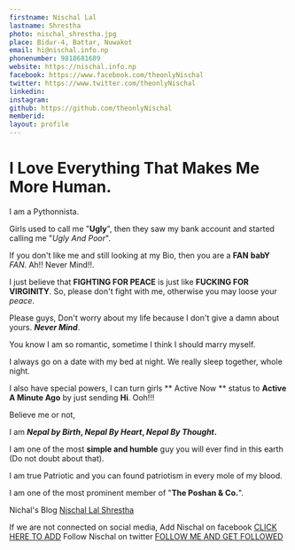 ```yaml
---
firstname: Nischal Lal 
lastname: Shrestha 
photo: nischal_shrestha.jpg 
place: Bidur-4, Battar, Nuwakot 
email: hi@nischal.info.np 
phonenumber: 9818681689 
website: https://nischal.info.np
facebook: https://www.facebook.com/theonlyNischal
twitter: https://www.twitter.com/theonlyNischal
linkedin: 
instagram: 
github: https://github.com/theonlyNischal
memberid:
layout: profile
---
```


# I Love Everything That Makes Me More Human.


I am a Pythonnista.

Girls used to call me "**Ugly**", then they saw my bank account and started calling me "*Ugly And Poor*".

If you don't like me and still looking at my Bio, then you are a **FAN** __babY__ *FAN*.    Ah!! Never Mind!!.

I just believe that **FIGHTING FOR PEACE** is just like **FUCKING FOR VIRGINITY**. So, please don't fight with me, otherwise you may loose your *peace*. 
 
Please guys, Don't worry about my life because I don't give a damn about yours. *__Never Mind__*.

You know I am so romantic, sometime I think I should marry myself.


I always go on a date with my bed at night. We really sleep together, whole night. 

I also have special powers, I can turn girls ** Active Now ** status to **Active A Minute Ago** by just sending **Hi**. Ooh!!!


Believe me or not, 

I am  __*Nepal by Birth*, *Nepal By Heart*, *Nepal By Thought*.__

I am one of the most **simple and humble** guy you will ever find in this earth (Do not doubt about that).
		
I am true Patriotic and you can found patriotism in every mole of my blood.

I am one of the most prominent member of "**The Poshan & Co.**".


Nichal's Blog [Nischal Lal Shrestha](https://www.nischal.info.np)


If we are not connected on social media,
							Add Nischal on facebook [CLICK HERE TO ADD](https://www.facebook.com/theonlyNischal)
							Follow Nischal on twitter [FOLLOW ME AND GET FOLLOWED](https://www.twitter.com/theonlyNischal)

